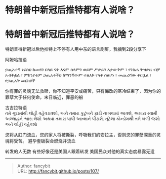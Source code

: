 # 特朗普中新冠后推特都有人说啥？

<div class="header"><h1 class="single-title animate__animated animate__pulse animate__faster">特朗普中新冠后推特都有人说啥？</h1></div>

<div class="content" id="content"><p>特朗普得新冠以后他推特上不停有人用中东的语言刷屏，我摘到2段分享下</p><p>阿姆哈拉语</p><p>ኃጢአተኛ ነፍስህ ከመዳን በላይ ናት እናም ሰላምን ወይም ሥቃይን አታውቅም ፣ የንስሐ ቅዝቃዜ ብቻ አብቅቷል ፣ ምክንያቱም ኃጢአቶችህ ከማንኛውም ተልእኮ የላቀ ስለሆነ ፣ መጨረሻው ቀርቧል ፣ የኃጢአት መርከቦች</p><p>你有罪的灵魂无法救赎，你不知道平安或痛苦，只有悔改的寒冷结束了，因为你的罪孽大于任何使命，末日临近，罪恶的船</p><p>古吉拉特语<br> તમે ગુદામાંથી લોહી વહેવડાવશો, અને તમારા કુટુંબને ફાડી નાખવામાં આવશે, અમારા સ્વામી અલ્લાહને શ્વાસ લેશો અથવા તમારા પાપી આત્માને પીડાશે. તૂટેલા કોન્ડોમથી તમે બળી જશો અને લોહી વહેવશો</p><p>您将从肛门流血，您的家人将被撕裂，呼吸我们的安拉主，否则您的罪孽深重的灵魂将受苦。 避孕套破裂会燃烧并流血</p><p>转发的人无数 有些好像还是美国人跟着转发 美国民众对他的真实态度暴露无遗</p><!-- raw HTML omitted --></div>



---

> Author: fancybit  
> URL: http://fancybit.github.io/posts/107/  

